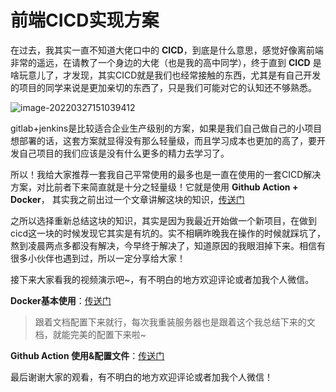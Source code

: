 # 前端CICD实现方案

在过去，我其实一直不知道大佬口中的 **CICD**，到底是什么意思，感觉好像离前端非常的遥远，在请教了一个身边的大佬（也是我的高中同学），终于直到 **CICD** 是啥玩意儿了，才发现，其实CICD就是我们也经常接触的东西，尤其是有自己开发的项目的同学来说是更加亲切的东西了，只是我们可能对它的认知还不够熟悉。

![image-20220327151039412](https://vitepress-source.oss-cn-beijing.aliyuncs.com/typoraimage-20220327151039412.png)

gitlab+jenkins是比较适合企业生产级别的方案，如果是我们自己做自己的小项目想部署的话，这套方案就显得没有那么轻量级，而且学习成本也更加的高了，要开发自己项目的我们应该是没有什么更多的精力去学习了。

所以！我给大家推荐一套我自己平常使用的最多也是一直在使用的一套CICD解决方案，对比前者下来简直就是十分之轻量级！它就是使用 **Github Action + Docker**，	其实我之前出过一个文章讲解这块的知识，[传送门](http://www.jimmyxuexue.top:999/article/%E5%B7%A5%E7%A8%8B%E5%8C%96/%E9%A1%B9%E7%9B%AE%E9%83%A8%E7%BD%B2.html)

之所以选择重新总结这块的知识，其实是因为我最近开始做一个新项目，在做到cicd这一块的时候发现它其实是有坑的。实不相瞒昨晚我在操作的时候就踩坑了，熬到凌晨两点多都没有解决，今早终于解决了，知道原因的我眼泪掉下来。相信有很多小伙伴也遇到过，所以一定分享给大家！

接下来大家看我的视频演示吧~，有不明白的地方欢迎评论或者加我个人微信。

**Docker基本使用**：[传送门]()

> 跟着文档配置下来就行，每次我重装服务器也是跟着这个我总结下来的文档，就能完美的配置下来啦~

**Github Action 使用&配置文件**：[传送门](http://localhost:3000/article/%E5%B7%A5%E7%A8%8B%E5%8C%96/%E9%A1%B9%E7%9B%AE%E9%83%A8%E7%BD%B2.html#%E5%85%A8%E8%87%AA%E5%8A%A8%E9%83%A8%E7%BD%B2)

最后谢谢大家的观看，有不明白的地方欢迎评论或者加我个人微信！
